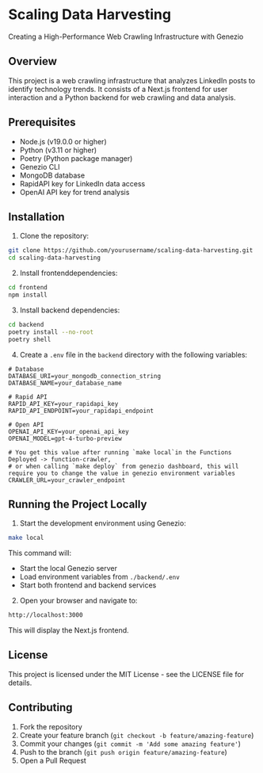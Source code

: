# Scaling Data Harvesting

Creating a High-Performance Web Crawling Infrastructure with Genezio

## Overview

This project is a web crawling infrastructure that analyzes LinkedIn posts to identify technology trends. It consists of a Next.js frontend for user interaction and a Python backend for web crawling and data analysis.

## Prerequisites

- Node.js (v19.0.0 or higher)
- Python (v3.11 or higher)
- Poetry (Python package manager)
- Genezio CLI
- MongoDB database
- RapidAPI key for LinkedIn data access
- OpenAI API key for trend analysis



## Installation

1. Clone the repository:

```bash
git clone https://github.com/yourusername/scaling-data-harvesting.git
cd scaling-data-harvesting
```

2. Install frontenddependencies:

```bash
cd frontend
npm install
```

3. Install backend dependencies:

```bash
cd backend
poetry install --no-root
poetry shell
```

4. Create a `.env` file in the `backend` directory with the following variables:
```.dotenv
# Database
DATABASE_URI=your_mongodb_connection_string  
DATABASE_NAME=your_database_name 

# Rapid API 
RAPID_API_KEY=your_rapidapi_key  
RAPID_API_ENDPOINT=your_rapidapi_endpoint  

# Open API
OPENAI_API_KEY=your_openai_api_key  
OPENAI_MODEL=gpt-4-turbo-preview
 
# You get this value after running `make local`in the Functions Deployed -> function-crawler, 
# or when calling `make deploy` from genezio dashboard, this will require you to change the value in genezio environment variables
CRAWLER_URL=your_crawler_endpoint
```

## Running the Project Locally

1. Start the development environment using Genezio:

```bash
make local
```

This command will:
- Start the local Genezio server
- Load environment variables from `./backend/.env`
- Start both frontend and backend services  


2. Open your browser and navigate to: 
```bash
http://localhost:3000
```

This will display the Next.js frontend.


## License

This project is licensed under the MIT License - see the LICENSE file for details.

## Contributing

1. Fork the repository
2. Create your feature branch (`git checkout -b feature/amazing-feature`)
3. Commit your changes (`git commit -m 'Add some amazing feature'`)
4. Push to the branch (`git push origin feature/amazing-feature`)
5. Open a Pull Request